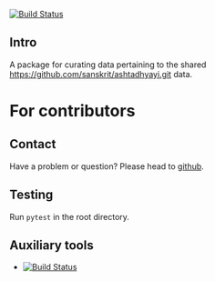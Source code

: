 [![Build Status](https://travis-ci.org/ashtadhyayi/data_curation.svg?branch=master)](https://travis-ci.org/ashtadhyayi/data_curation)

## Intro

A package for curating data pertaining to the shared https://github.com/sanskrit/ashtadhyayi.git data. 



# For contributors

## Contact

Have a problem or question? Please head to [github](https://github.com/ashtadhyayi/data_curation).

## Testing
Run `pytest` in the root directory.

## Auxiliary tools
- [![Build Status](https://travis-ci.org/ashtadhyayi/data_curation.svg?branch=master)](https://travis-ci.org/ashtadhyayi/data_curation)
